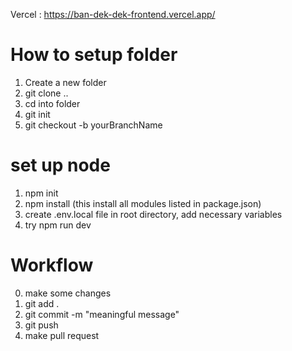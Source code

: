 Vercel : https://ban-dek-dek-frontend.vercel.app/

# How to setup folder
1. Create a new folder
2. git clone ..
3. cd into folder
4. git init
5. git checkout -b yourBranchName

# set up node
1. npm init
2. npm install (this install all modules listed in package.json)
3. create .env.local file in root directory, add necessary variables
4. try npm run dev

# Workflow
0. make some changes
1. git add .
2. git commit -m "meaningful message"
3. git push
4. make pull request

